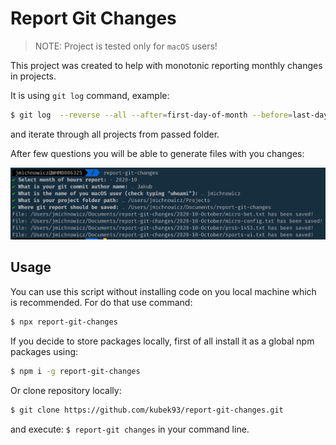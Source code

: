# Report Git Changes

> NOTE: Project is tested only for `macOS` users!

This project was created to help with monotonic reporting monthly changes in projects.

It is using `git log` command, example:

```bash
$ git log  --reverse --all --after=first-day-of-month --before=last-day-of-month --author="author-of-git-commits" -p
```

and iterate through all projects from passed folder.

After few questions you will be able to generate files with you changes:

![Example of project](https://raw.githubusercontent.com/kubek93/report-git-changes/assets/images/example.png)

## Usage

You can use this script without installing code on you local machine which is recommended. For do that use command:

```bash
$ npx report-git-changes
```

If you decide to store packages locally, first of all install it as a global npm packages using:

```bash
$ npm i -g report-git-changes
```

Or clone repository locally:

```bash
$ git clone https://github.com/kubek93/report-git-changes.git
```

and execute: `$ report-git changes` in your command line.
